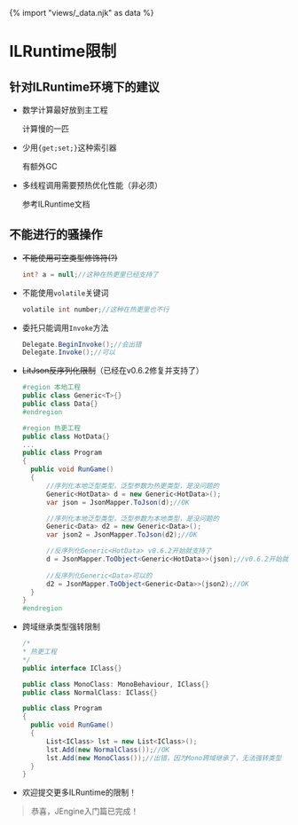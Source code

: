 {% import "views/_data.njk" as data %}

# ILRuntime限制

## 针对ILRuntime环境下的建议

- 数学计算最好放到主工程
  
  计算慢的一匹

- 少用```{get;set;}```这种索引器
  
  有额外GC
  
- 多线程调用需要预热优化性能（非必须）

  参考ILRuntime文档

## 不能进行的骚操作

- ~~不能使用可空类型修饰符(?)~~

  ```c#
  int? a = null;//这种在热更里已经支持了
  ```
  
- 不能使用```volatile```关键词

  ```c#
  volatile int number;//这种在热更里也不行
  ```
  
- 委托只能调用```Invoke```方法

  ```c#
  Delegate.BeginInvoke();//会出错
  Delegate.Invoke();//可以
  ```
  
- ~~LitJson反序列化限制~~（已经在v0.6.2修复并支持了）

  ```c#
  #region 本地工程
  public class Generic<T>{}
  public class Data{}
  #endregion
  
  #region 热更工程
  public class HotData{}
  ...
  public class Program
  {
    public void RunGame()
    {
        //序列化本地泛型类型，泛型参数为热更类型，是没问题的
        Generic<HotData> d = new Generic<HotData>();
        var json = JsonMapper.ToJson(d);//OK
  
        //序列化本地泛型类型，泛型参数为本地类型，是没问题的
        Generic<Data> d2 = new Generic<Data>();
        var json2 = JsonMapper.ToJson(d2);//OK
  
        //反序列化Generic<HotData> v0.6.2开始就支持了
        d = JsonMapper.ToObject<Generic<HotData>>(json);//v0.6.2开始就支持了
        
        //反序列化Generic<Data>可以的
        d2 = JsonMapper.ToObject<Generic<Data>>(json2);//OK
    }
  }
  #endregion
  ```

- 跨域继承类型强转限制

  ```c#
  /*
  * 热更工程
  */
  public interface IClass{}
  
  public class MonoClass: MonoBehaviour, IClass{}
  public class NormalClass: IClass{}
  
  public class Program
  {
    public void RunGame()
    {
        List<IClass> lst = new List<IClass>();
        lst.Add(new NormalClass());//OK
        lst.Add(new MonoClass());//出错，因为Mono跨域继承了，无法强转类型
    }
  }
  ```

- 欢迎提交更多ILRuntime的限制！

> 恭喜，JEngine入门篇已完成！